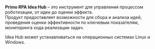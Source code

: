 **Primo RPA Idea Hub** – это инструмент для управления процессом роботизации, от идеи до оценки эффекта.  
Продукт предоставляет возможности для сбора и анализа идей, проведения оценки эффективности по ключевым показателям, мониторинга хода реализации задач. 

Idea Hub может устанавливаться на операционных системах Linux и Windows.
